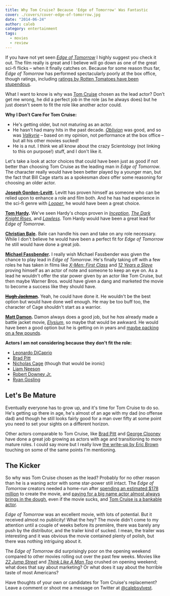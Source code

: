 ```yaml
---
title: Why Tom Cruise? Because 'Edge of Tomorrow' Was Fantastic
cover: ./covers/cover-edge-of-tomorrow.jpg
date: "2014-06-24"
author: caleb
category: entertainment
tags:
  - movies
  - review
---
```


If you have not yet seen <em><a href="http://www.imdb.com/title/tt1631867/?ref_=nv_sr_1">Edge of Tomorrow</a></em> I highly suggest you check it out. The film really is great and I believe will go down as one of the great sci-fi flicks – when it finally catches on. Because for some reason thus far, <em>Edge of Tomorrow</em> has performed spectacularly poorly at the box office, though ratings, including <a href="http://www.rottentomatoes.com/m/edge_of_tomorrow/">ratings by Rotten Tomatoes have been stupendous</a>.

What I want to know is why was <a href="http://www.imdb.com/name/nm0000129/">Tom Cruise</a> chosen as the lead actor? Don't get me wrong, he did a perfect job in the role (as he always does) but he just doesn't seem to fit the role like another actor could.

<strong>Why I Don't Care For Tom Cruise:</strong>

<ul>
<li>He's getting older, but not maturing as an actor.</li>
<li>He hasn't had many hits in the past decade. <em><a href="http://www.imdb.com/title/tt1483013/?ref_=nm_flmg_act_6">Oblivion</a></em> was good, and so was <em><a href="http://www.imdb.com/title/tt0985699/?ref_=nm_flmg_act_11">Valkyrie</a></em> – based on my opinion, not performance at the box office – but all his other movies sucked!</li>
<li>He is a nut. I think we all know about the crazy Scientology (not linking to this on purpose!) stuff, and I don't like it.</li>
</ul>

Let's take a look at actor choices that could have been just as good if not better than choosing Tom Cruise as the leading man in <em>Edge of Tomorrow</em>. The character really would have been better played by a younger man, but the fact that Bill Cage starts as a spokesman <em>does</em> offer some reasoning for choosing an older actor.

<strong><a href="http://www.imdb.com/name/nm0330687/?ref_=nv_sr_1">Joseph Gordon-Levitt</a>.</strong> Levitt has proven himself as someone who can be relied upon to enhance a role and film both. And he has had experience in the sci-fi genre with <em><a href="http://www.imdb.com/title/tt1276104/?ref_=nv_sr_1">Looper</a></em>, he would have been a great choice.

<strong><a href="http://www.imdb.com/name/nm0362766/?ref_=nv_sr_1">Tom Hardy</a>.</strong> We've seen Hardy's chops proven in <em><a href="http://www.imdb.com/title/tt1375666/?ref_=nv_sr_1">Inception</a></em>, <em><a href="http://www.imdb.com/title/tt1345836/?ref_=nm_flmg_act_8">The Dark Knight Rises</a></em>, and <em><a href="http://www.imdb.com/title/tt1212450/?ref_=nm_flmg_act_9">Lawless</a></em>. Tom Hardy would have been a great lead for <em>Edge of Tomorrow</em>.

<strong><a href="http://www.imdb.com/name/nm0000288/?ref_=nv_sr_2">Christian Bale</a>.</strong> Bale can handle his own and take on any role necessary. While I don't believe he would have been a perfect fit for <em>Edge of Tomorrow</em> he still would have done a great job.

<strong><a href="http://www.imdb.com/name/nm1055413/?ref_=nv_sr_1">Michael Fassbender</a>.</strong> I really wish Michael Fassbender was given the chance to play lead in <em>Edge of Tomorrow</em>. He's finally taking off with a few roles he has taken in films like <em><a href="http://www.imdb.com/title/tt1270798/?ref_=nm_flmg_act_18">X-Men: First Class</a></em> and <em><a href="http://www.imdb.com/title/tt2024544/?ref_=nm_flmg_act_12">12 Years a Slave</a></em> proving himself as an actor of note and someone to keep an eye on. As a lead he wouldn't offer the star power given by an actor like Tom Cruise, but then maybe Warner Bros. would have given a dang and marketed the movie to become a success like they should have.

<strong><a href="http://www.imdb.com/name/nm0413168/"><del datetime="2014-06-24T14:18:16+00:00">Hugh Jackman</del></a>.</strong> Yeah, he could have done it. He wouldn't be the best option but would have done well enough. He may be too buff too, the character of Cage shouldn't start as a warrior.

<strong><a href="http://www.imdb.com/name/nm0000354/?ref_=nv_sr_1">Matt Damon</a>.</strong> Damon always does a good job, but he <em>has</em> already made a battle jacket movie, <em><a href="http://www.imdb.com/title/tt1535108/?ref_=nv_sr_1">Elysium</a></em>, so maybe that would be awkward. He would have been a good option but he is getting on in years and <a href="http://www.eonline.com/news/501026/george-clooney-and-the-monuments-men-cast-joke-about-epic-matt-damon-prank-watch-now">maybe packing on a few pounds</a>.

<strong>Actors I am not considering because they don't fit the role:</strong>

<ul>
<li><a href="http://www.imdb.com/name/nm0000138/?ref_=nv_sr_1">Leonardo DiCaprio</a></li>
<li><a href="http://www.imdb.com/name/nm0000093/">Brad Pitt</a></li>
<li><a href="http://www.imdb.com/name/nm0000115/?ref_=nv_sr_2">Nicholas Cage</a> (though that would be ironic)</li>
<li><a href="http://www.imdb.com/name/nm0000553/?ref_=nv_sr_1">Liam Neeson</a></li>
<li><a href="http://www.imdb.com/name/nm0000375/?ref_=nv_sr_3">Robert Downey Jr.</a></li>
<li><a href="http://www.imdb.com/name/nm0331516/">Ryan Gosling</a></li>
</ul>

<h2>Let's Be Mature</h2>

Eventually everyone has to grow up, and it's time for Tom Cruise to do so. He's getting up there in age, he's almost of an age with my dad (no offense dad) and though he still looks fairly good for a man over fifty at some point you need to set your sights on a different horizon.

Other actors comparable to Tom Cruise, like <a href="http://www.imdb.com/name/nm0000093/">Brad Pitt</a> and <a href="http://www.imdb.com/name/nm0000123/?ref_=nv_sr_1">George Clooney</a> have done a great job growing as actors with age and transitioning to more mature roles. I could say more but I really love <a href="http://www.ibtimes.com/edge-tomorrow-box-office-projections-hint-tom-cruises-leading-man-career-might-be-over-1588157">the write-up by Eric Brown</a> touching on some of the same points I'm mentioning.

<h2>The Kicker</h2>

So why was Tom Cruise chosen as the lead? Probably for no other reason than he is a waning actor with some star-power still intact. The <em>Edge of Tomorrow</em> creators needed a home-run after <a href="http://www.the-numbers.com/movie/Edge-of-Tomorrow#tab=summary">spending an estimated $178 million</a> to create the movie, and <a href="http://entertainment.howstuffworks.com/movie-cost1.htm">paying for a big name actor almost always brings in the dough</a>, even if the movie sucks, and <a href="http://www.the-numbers.com/bankability">Tom Cruise is a bankable actor</a>.

<em>Edge of Tomorrow</em> was an excellent movie, with lots of potential. But it received almost no publicity! What the hey? The movie didn't come to my attention until a couple of weeks before its première, there was barely any push by the distributor, and the trailer kind of sucked. I mean, the trailer was interesting and it was obvious the movie contained plenty of polish, but there was nothing intriguing about it.

The <em>Edge of Tomorrow</em> did surprisingly poor on the opening weekend compared to other movies rolling out over the past few weeks. Movies like <em><a href="http://www.imdb.com/title/tt2294449/?ref_=nv_sr_1">22 Jump Street</a></em> and <em><a href="http://www.imdb.com/title/tt2239832/?ref_=nv_sr_1">Think Like A Man Too</a></em> crushed on opening weekend; what does that say about marketing? Or what does it say about the horrible taste of most Americans?

Have thoughts of your own or candidates for Tom Cruise's replacement? Leave a comment or shoot me a message on Twitter at <a href="https://twitter.com/calebsylvest">@calebsylvest</a>.
